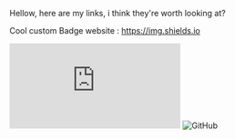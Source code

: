 Hellow, here are my links, i think they're worth looking at?

Cool custom Badge website :
https://img.shields.io

![Website](https://goboun.github.io/hebc/portfolio/main.html)
![GitHub](https://github.com/Goboun)
